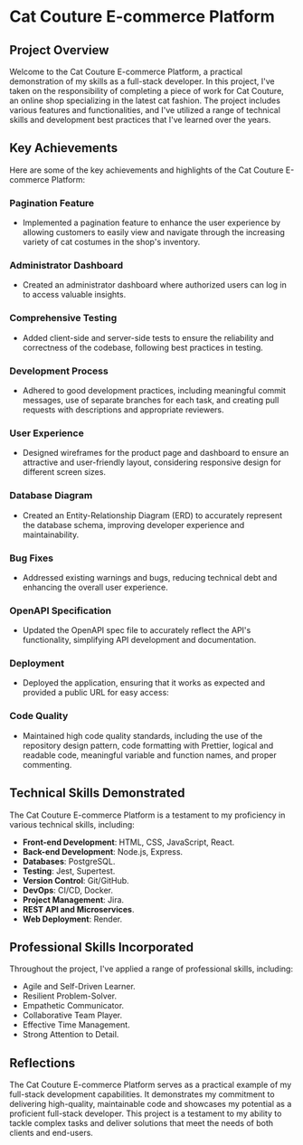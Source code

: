 # Cat Couture E-commerce Platform

## Project Overview

Welcome to the Cat Couture E-commerce Platform, a practical demonstration of my skills as a full-stack developer. In this project, I've taken on the responsibility of completing a piece of work for Cat Couture, an online shop specializing in the latest cat fashion. The project includes various features and functionalities, and I've utilized a range of technical skills and development best practices that I've learned over the years.

## Key Achievements

Here are some of the key achievements and highlights of the Cat Couture E-commerce Platform:

### Pagination Feature

- Implemented a pagination feature to enhance the user experience by allowing customers to easily view and navigate through the increasing variety of cat costumes in the shop's inventory.

### Administrator Dashboard

- Created an administrator dashboard where authorized users can log in to access valuable insights.

### Comprehensive Testing

- Added client-side and server-side tests to ensure the reliability and correctness of the codebase, following best practices in testing.

### Development Process

- Adhered to good development practices, including meaningful commit messages, use of separate branches for each task, and creating pull requests with descriptions and appropriate reviewers.

### User Experience

- Designed wireframes for the product page and dashboard to ensure an attractive and user-friendly layout, considering responsive design for different screen sizes.

### Database Diagram

- Created an Entity-Relationship Diagram (ERD) to accurately represent the database schema, improving developer experience and maintainability.

### Bug Fixes

- Addressed existing warnings and bugs, reducing technical debt and enhancing the overall user experience.

### OpenAPI Specification

- Updated the OpenAPI spec file to accurately reflect the API's functionality, simplifying API development and documentation.

### Deployment

- Deployed the application, ensuring that it works as expected and provided a public URL for easy access: [](https://cat-couture-wmtw.onrender.com/)

### Code Quality

- Maintained high code quality standards, including the use of the repository design pattern, code formatting with Prettier, logical and readable code, meaningful variable and function names, and proper commenting.

## Technical Skills Demonstrated

The Cat Couture E-commerce Platform is a testament to my proficiency in various technical skills, including:

- **Front-end Development**: HTML, CSS, JavaScript, React.
- **Back-end Development**: Node.js, Express.
- **Databases**: PostgreSQL.
- **Testing**: Jest, Supertest.
- **Version Control**: Git/GitHub.
- **DevOps**: CI/CD, Docker.
- **Project Management**: Jira.
- **REST API and Microservices**.
- **Web Deployment**: Render.

## Professional Skills Incorporated

Throughout the project, I've applied a range of professional skills, including:

- Agile and Self-Driven Learner.
- Resilient Problem-Solver.
- Empathetic Communicator.
- Collaborative Team Player.
- Effective Time Management.
- Strong Attention to Detail.

## Reflections

The Cat Couture E-commerce Platform serves as a practical example of my full-stack development capabilities. It demonstrates my commitment to delivering high-quality, maintainable code and showcases my potential as a proficient full-stack developer. This project is a testament to my ability to tackle complex tasks and deliver solutions that meet the needs of both clients and end-users.
